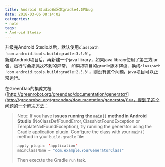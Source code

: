 ```yaml
---
title: Android Studio新版本gradle4.1的bug
date: 2018-03-06 08:14:02 
categories: 
- note
tags: 
- Android Studio
---
```

升级完Android Studio以后，默认使用`classpath 'com.android.tools.build:gradle:3.0.0'`。  
新建Android项目后，再新建一个java library，如果java library使用了第三方jar包，运行时会报类找不到的异常。
如果把项目的gradle版本降级，换成`classpath 'com.android.tools.build:gradle:2.3.3'`，则没有这个问题，java项目可以正常运行。

在GreenDao的集成文档([http://greenrobot.org/greendao/documentation/generator/](http://greenrobot.org/greendao/documentation/generator/))中，提到了这个问题的一个解决方法：

> Note: If you have **issues running the `main()` method in Android Studio** (NoClassDefFoundError, ClassNotFoundException or TemplateNotFoundException), try running the generator using the Gradle application plugin. Configure the class with your `main()` method in your `build.gradle` file:
> ```java
> apply plugin: 'application'
> mainClassName = "com.example.YourGeneratorClass"
> ```
> Then execute the Gradle `run` task.